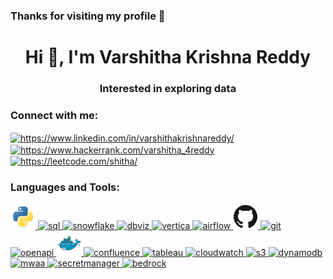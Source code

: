 ### Thanks for visiting my profile 👋

<h1 align="center">Hi 👋, I'm Varshitha Krishna Reddy</h1>
<h3 align="center"> Interested in exploring data</h3>

<h3 align="left">Connect with me:</h3>
<p align="left">
<a href="https://linkedin.com/in/https://www.linkedin.com/in/varshithakrishnareddy/" target="blank"><img align="center" src="https://raw.githubusercontent.com/rahuldkjain/github-profile-readme-generator/master/src/images/icons/Social/linked-in-alt.svg" alt="https://www.linkedin.com/in/varshithakrishnareddy/" height="30" width="40" /></a>
<a href="https://www.hackerrank.com/https://www.hackerrank.com/varshitha_4reddy" target="blank"><img align="center" src="https://raw.githubusercontent.com/rahuldkjain/github-profile-readme-generator/master/src/images/icons/Social/hackerrank.svg" alt="https://www.hackerrank.com/varshitha_4reddy" height="30" width="40" /></a>
<a href="https://www.leetcode.com/https://leetcode.com/shitha/" target="blank"><img align="center" src="https://raw.githubusercontent.com/rahuldkjain/github-profile-readme-generator/master/src/images/icons/Social/leet-code.svg" alt="https://leetcode.com/shitha/" height="30" width="40" /></a>
</p>

<h3 align="left">Languages and Tools:</h3>
<p align="left"> 
    <a href="https://www.python.org" target="_blank" rel="noreferrer"> 
        <img src="https://raw.githubusercontent.com/devicons/devicon/master/icons/python/python-original.svg" alt="python" width="40" height="40"/> 
    </a> 
    <a href="https://www.w3schools.com/sql/" target="_blank" rel="noreferrer"> 
        <img src="https://www.svgrepo.com/show/303229/sql-database-generic.svg" alt="sql" width="40" height="40"/> 
    </a> 
    <a href="https://www.snowflake.com/" target="_blank" rel="noreferrer"> 
        <img src="https://www.svgrepo.com/show/354428/snowflake-icon.svg" alt="snowflake" width="40" height="40"/> 
    </a> 
    <a href="https://www.dbvis.com/" target="_blank" rel="noreferrer"> 
        <img src="https://upload.wikimedia.org/wikipedia/commons/4/4f/DbVisualizer_Logo.png" alt="dbviz" width="40" height="40"/> 
    </a> 
    <a href="https://www.vertica.com/" target="_blank" rel="noreferrer"> 
        <img src="https://upload.wikimedia.org/wikipedia/en/thumb/b/b0/Vertica_Logo.svg/1920px-Vertica_Logo.svg.png" alt="vertica" width="40" height="40"/> 
    </a> 
    <a href="https://airflow.apache.org/" target="_blank" rel="noreferrer"> 
        <img src="https://airflow.apache.org/docs/apache-airflow/stable/_images/pin_large.png" alt="airflow" width="40" height="40"/> 
    </a> 
    <a href="https://github.com/" target="_blank" rel="noreferrer"> 
        <img src="https://raw.githubusercontent.com/devicons/devicon/master/icons/github/github-original.svg" alt="github" width="40" height="40"/> 
    </a> 
    <a href="https://git-scm.com/" target="_blank" rel="noreferrer"> 
        <img src="https://www.vectorlogo.zone/logos/git-scm/git-scm-icon.svg" alt="git" width="40" height="40"/> 
    </a> 
    <a href="https://www.openapis.org/" target="_blank" rel="noreferrer"> 
        <img src="https://upload.wikimedia.org/wikipedia/commons/d/d2/OpenAPI_Logo_Pantone.svg" alt="openapi" width="40" height="40"/> 
    </a> 
    <a href="https://www.docker.com/" target="_blank" rel="noreferrer"> 
        <img src="https://raw.githubusercontent.com/devicons/devicon/master/icons/docker/docker-original.svg" alt="docker" width="40" height="40"/> 
    </a> 
    <a href="https://www.atlassian.com/software/confluence" target="_blank" rel="noreferrer"> 
        <img src="https://upload.wikimedia.org/wikipedia/en/3/3e/Confluence_logo.png" alt="confluence" width="40" height="40"/> 
    </a> 
    <a href="https://www.tableau.com/" target="_blank" rel="noreferrer"> 
        <img src="https://www.vectorlogo.zone/logos/tableau/tableau-icon.svg" alt="tableau" width="40" height="40"/> 
    </a> 
    <a href="https://aws.amazon.com/cloudwatch/" target="_blank" rel="noreferrer"> 
        <img src="https://cdn.worldvectorlogo.com/logos/aws-cloudwatch.svg" alt="cloudwatch" width="40" height="40"/> 
    </a> 
    <a href="https://aws.amazon.com/s3/" target="_blank" rel="noreferrer"> 
        <img src="https://cdn.worldvectorlogo.com/logos/amazon-s3.svg" alt="s3" width="40" height="40"/> 
    </a> 
    <a href="https://aws.amazon.com/dynamodb/" target="_blank" rel="noreferrer"> 
        <img src="https://www.vectorlogo.zone/logos/amazon_dynamodb/amazon_dynamodb-icon.svg" alt="dynamodb" width="40" height="40"/> 
    </a> 
    <a href="https://aws.amazon.com/mwaa/" target="_blank" rel="noreferrer"> 
        <img src="https://airflow.apache.org/docs/apache-airflow/stable/_images/pin_large.png" alt="mwaa" width="40" height="40"/> 
    </a> 
    <a href="https://aws.amazon.com/secrets-manager/" target="_blank" rel="noreferrer"> 
        <img src="https://upload.wikimedia.org/wikipedia/commons/b/bc/AWS_Secrets_Manager_logo.png" alt="secretmanager" width="40" height="40"/> 
    </a> 
    <a href="https://aws.amazon.com/bedrock/" target="_blank" rel="noreferrer"> 
        <img src="https://upload.wikimedia.org/wikipedia/commons/8/80/Amazon_Bedrock_logo.svg" alt="bedrock" width="40" height="40"/> 
    </a> 
</p>
